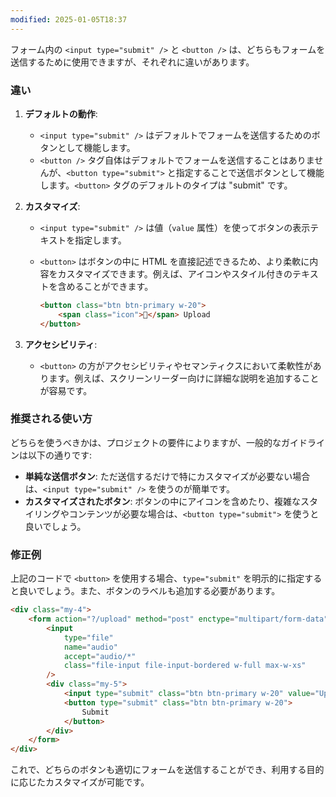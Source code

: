 ```yaml
---
modified: 2025-01-05T18:37
---
```

フォーム内の `<input type="submit" />` と `<button />` は、どちらもフォームを送信するために使用できますが、それぞれに違いがあります。

### 違い

1. **デフォルトの動作**:
    - `<input type="submit" />` はデフォルトでフォームを送信するためのボタンとして機能します。
    - `<button />` タグ自体はデフォルトでフォームを送信することはありませんが、`<button type="submit">` と指定することで送信ボタンとして機能します。`<button>` タグのデフォルトのタイプは "submit" です。
2. **カスタマイズ**:
    - `<input type="submit" />` は値（`value` 属性）を使ってボタンの表示テキストを指定します。
    - `<button>` はボタンの中に HTML を直接記述できるため、より柔軟に内容をカスタマイズできます。例えば、アイコンやスタイル付きのテキストを含めることができます。
        
        ```HTML
        <button class="btn btn-primary w-20">
            <span class="icon">🎵</span> Upload
        </button>
        ```
        
3. **アクセシビリティ**:
    - `<button>` の方がアクセシビリティやセマンティクスにおいて柔軟性があります。例えば、スクリーンリーダー向けに詳細な説明を追加することが容易です。

### 推奨される使い方

どちらを使うべきかは、プロジェクトの要件によりますが、一般的なガイドラインは以下の通りです:

- **単純な送信ボタン**: ただ送信するだけで特にカスタマイズが必要ない場合は、`<input type="submit" />` を使うのが簡単です。
- **カスタマイズされたボタン**: ボタンの中にアイコンを含めたり、複雑なスタイリングやコンテンツが必要な場合は、`<button type="submit">` を使うと良いでしょう。

### 修正例

上記のコードで `<button>` を使用する場合、`type="submit"` を明示的に指定すると良いでしょう。また、ボタンのラベルも追加する必要があります。

```HTML
<div class="my-4">
	<form action="?/upload" method="post" enctype="multipart/form-data">
		<input
			type="file"
			name="audio"
			accept="audio/*"
			class="file-input file-input-bordered w-full max-w-xs"
		/>
		<div class="my-5">
			<input type="submit" class="btn btn-primary w-20" value="Upload" />
			<button type="submit" class="btn btn-primary w-20">
                Submit
            </button>
		</div>
	</form>
</div>
```

これで、どちらのボタンも適切にフォームを送信することができ、利用する目的に応じたカスタマイズが可能です。
